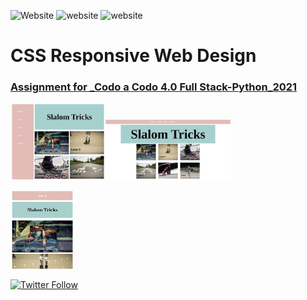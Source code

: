  ![Website](https://img.shields.io/website?label=License&style=flat-square&up_color=blue&up_message=Apache%202.0&url=http%3A%2F%2Fwww.apache.org%2Flicenses%2FLICENSE-2.0.html) ![website](https://img.shields.io/static/v1?label=HTML&message=5&color=green) ![website](https://img.shields.io/static/v1?label=CSS&message=3&color=yellow)
# CSS Responsive Web Design



### [Assignment for _Codo a Codo 4.0 Full Stack-Python_2021](https://caro-oviedo.github.io/slalom/)


 <img src="readmeimg/web2.png" width="30%" height="auto"><img src="readmeimg/web1.png" width="40%" height="auto">

<img src="readmeimg/web3.png" width="20%" height="auto">

<br>


[![Twitter Follow](https://img.shields.io/twitter/follow/Caro_Oviedo_?color=1DA1F2&logo=twitter&style=for-the-badge)](https://twitter.com/Caro_Oviedo_)
